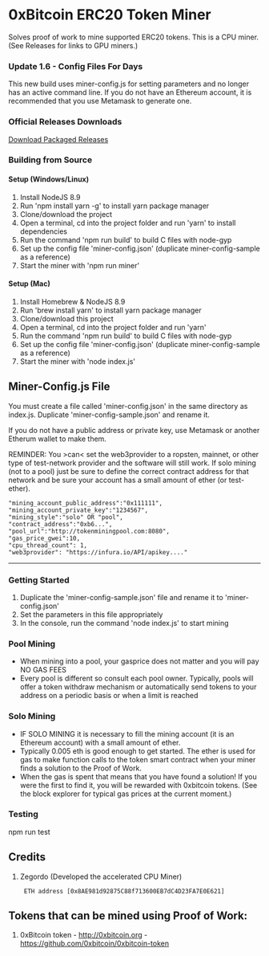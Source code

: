 
# 0xBitcoin ERC20 Token Miner

Solves proof of work to mine supported ERC20 tokens.  This is a CPU miner. (See Releases for links to GPU miners.)



### Update 1.6 - Config Files For Days

This new build uses miner-config.js for setting parameters and no longer has an active command line.  If you do not have an Ethereum account, it is recommended that you use Metamask to generate one.


### Official Releases Downloads

[Download Packaged Releases](https://github.com/0xbitcoin/0xbitcoin-miner/blob/master/RELEASES.md)



### Building from Source

#### Setup (Windows/Linux)
1. Install NodeJS 8.9
2. Run 'npm install yarn -g' to install yarn package manager
3. Clone/download the project
4. Open a terminal, cd into the project folder and run 'yarn' to install dependencies
5. Run the command 'npm run build' to build C files with node-gyp
6. Set up the config file 'miner-config.json' (duplicate miner-config-sample as a reference)
7. Start the miner with 'npm run miner'

#### Setup (Mac)
1. Install Homebrew & NodeJS 8.9
2. Run 'brew install yarn' to install yarn package manager
3. Clone/download this project
4. Open a terminal, cd into the project folder and run 'yarn'
5. Run the command 'npm run build' to build C files with node-gyp
6. Set up the config file 'miner-config.json' (duplicate miner-config-sample as a reference)
7. Start the miner with 'node index.js'



## Miner-Config.js File

You must create a file called 'miner-config.json' in the same directory as index.js.  Duplicate 'miner-config-sample.json' and rename it.  

If you do not have a public address or private key, use Metamask or another Etherum wallet to make them.

REMINDER: You >can< set the web3provider to a ropsten, mainnet, or other type of test-network provider and the software will still work. If solo mining (not to a pool) just be sure to define the correct contract address for that network and be sure your account has a small amount of ether (or test-ether).

    "mining_account_public_address":"0x111111",
    "mining_account_private_key":"1234567",
    "mining_style":"solo" OR "pool",
    "contract_address":"0xb6...",
    "pool_url":"http://tokenminingpool.com:8080",
    "gas_price_gwei":10,
    "cpu_thread_count": 1,
    "web3provider": "https://infura.io/API/apikey...."

---------------

### Getting Started
1. Duplicate the 'miner-config-sample.json' file and rename it to 'miner-config.json'
2. Set the parameters in this file appropriately
3. In the console, run the command 'node index.js' to start mining



### Pool Mining
- When mining into a pool, your gasprice does not matter and you will pay NO GAS FEES  
- Every pool is different so consult each pool owner.  Typically, pools will offer a token withdraw mechanism or automatically send tokens to your address on a periodic basis or when a limit is reached


### Solo Mining
- IF SOLO MINING it is necessary to fill the mining account (it is an Ethereum account) with a small amount of ether.  
- Typically 0.005 eth is good enough to get started.  The ether is used for gas to make function calls to the token smart contract when your miner finds a solution to the Proof of Work.  
- When the gas is spent that means that you have found a solution! If you were the first to find it, you will be rewarded with 0xbitcoin tokens.  (See the block explorer for typical gas prices at the current moment.)







### Testing

npm run test


## Credits

1. Zegordo (Developed the accelerated CPU Miner)

        ETH address [0x8AE981d92875C88f713600EB7dC4D23FA7E0E621]



## Tokens that can be mined using Proof of Work:

1. 0xBitcoin token - http://0xbitcoin.org - https://github.com/0xbitcoin/0xbitcoin-token
